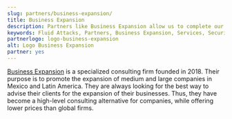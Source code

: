 ```yaml
---
slug: partners/business-expansion/
title: Business Expansion
description: Partners like Business Expansion allow us to complete our portfolio and offer better security testing services. Get to know them and become one of them.
keywords: Fluid Attacks, Partners, Business Expansion, Services, Security Testing, Red Team, Software Development, Pentesting, Ethical Hacking
partnerlogo: logo-business-expansion
alt: Logo Business Expansion
partner: yes
---
```


[Business Expansion](https://bexcpartners.com/?page_id=6817&lang=en) is
a specialized consulting firm founded in 2018.
Their purpose is to promote the expansion of medium and large companies
in Mexico and Latin America.
They are always looking for the best way to advise their clients
for the expansion of their businesses.
Thus,
they have become a high-level consulting alternative for companies,
while offering lower prices than global firms.
